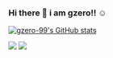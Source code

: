 ### Hi there 👋 i am gzero!! ☺️


[![gzero-99's GitHub stats](https://github-readme-stats.vercel.app/api?username=gzero-99)](https://github.com/anuraghazra/github-readme-stats) 

<img src="https://img.shields.io/badge/Android-3DDC84?style=flat-square&logo=Android&logoColor=white"/> <img src="https://img.shields.io/badge/Java-007396?style-square&logo=Java&logoColor=white"/>

<!--
**gzero-99/gzero-99** is a ✨ _special_ ✨ repository because its `README.md` (this file) appears on your GitHub profile.

Here are some ideas to get you started:

- 🔭 I’m currently working on ...
- 🌱 I’m currently learning ...
- 👯 I’m looking to collaborate on ...
- 🤔 I’m looking for help with ...
- 💬 Ask me about ...
- 📫 How to reach me: ...
- 😄 Pronouns: ...
- ⚡ Fun fact: ...
-->
